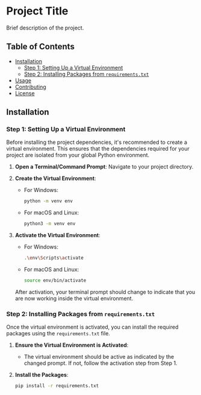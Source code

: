 # Project Title

Brief description of the project.

## Table of Contents

- [Installation](#installation)
  - [Step 1: Setting Up a Virtual Environment](#step-1-setting-up-a-virtual-environment)
  - [Step 2: Installing Packages from `requirements.txt`](#step-2-installing-packages-from-requirementstxt)
- [Usage](#usage)
- [Contributing](#contributing)
- [License](#license)

## Installation

### Step 1: Setting Up a Virtual Environment

Before installing the project dependencies, it's recommended to create a virtual environment. This ensures that the dependencies required for your project are isolated from your global Python environment.

1. **Open a Terminal/Command Prompt**: Navigate to your project directory.

2. **Create the Virtual Environment**:
   - For Windows:
     ```sh
     python -m venv env
     ```
   - For macOS and Linux:
     ```sh
     python3 -m venv env
     ```

3. **Activate the Virtual Environment**:
   - For Windows:
     ```sh
     .\env\Scripts\activate
     ```
   - For macOS and Linux:
     ```sh
     source env/bin/activate
     ```

   After activation, your terminal prompt should change to indicate that you are now working inside the virtual environment.

### Step 2: Installing Packages from `requirements.txt`

Once the virtual environment is activated, you can install the required packages using the `requirements.txt` file.

1. **Ensure the Virtual Environment is Activated**:
   - The virtual environment should be active as indicated by the changed prompt. If not, follow the activation step from Step 1.

2. **Install the Packages**:
   ```sh
   pip install -r requirements.txt
